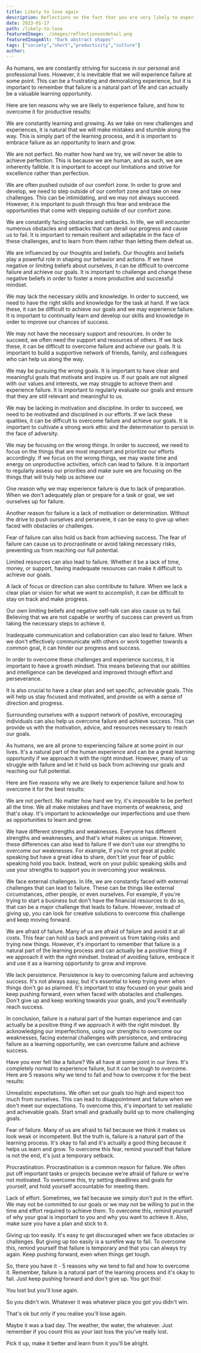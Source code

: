 ```yaml
---
title: Likely to lose again
description: Reflections on the fact that you are very likely to experience failure again.
date: 2023-01-17
path: /likely-to-lose
featuredImage: ./images/reflectionsondetail.png
featuredImageAlt: "Dark abstract shapes"
tags: ["society","short","productivity","culture"]
author:
---
```


As humans, we are constantly striving for success in our personal and professional lives. However, it is inevitable that we will experience failure at some point. This can be a frustrating and demoralizing experience, but it is important to remember that failure is a natural part of life and can actually be a valuable learning opportunity.

Here are ten reasons why we are likely to experience failure, and how to overcome it for productive results:

We are constantly learning and growing. As we take on new challenges and experiences, it is natural that we will make mistakes and stumble along the way. This is simply part of the learning process, and it is important to embrace failure as an opportunity to learn and grow.

We are not perfect. No matter how hard we try, we will never be able to achieve perfection. This is because we are human, and as such, we are inherently fallible. It is important to accept our limitations and strive for excellence rather than perfection.

We are often pushed outside of our comfort zone. In order to grow and develop, we need to step outside of our comfort zone and take on new challenges. This can be intimidating, and we may not always succeed. However, it is important to push through this fear and embrace the opportunities that come with stepping outside of our comfort zone.

We are constantly facing obstacles and setbacks. In life, we will encounter numerous obstacles and setbacks that can derail our progress and cause us to fail. It is important to remain resilient and adaptable in the face of these challenges, and to learn from them rather than letting them defeat us.

We are influenced by our thoughts and beliefs. Our thoughts and beliefs play a powerful role in shaping our behavior and actions. If we have negative or limiting beliefs about ourselves, it can be difficult to overcome failure and achieve our goals. It is important to challenge and change these negative beliefs in order to foster a more productive and successful mindset.

We may lack the necessary skills and knowledge. In order to succeed, we need to have the right skills and knowledge for the task at hand. If we lack these, it can be difficult to achieve our goals and we may experience failure. It is important to continually learn and develop our skills and knowledge in order to improve our chances of success.

We may not have the necessary support and resources. In order to succeed, we often need the support and resources of others. If we lack these, it can be difficult to overcome failure and achieve our goals. It is important to build a supportive network of friends, family, and colleagues who can help us along the way.

We may be pursuing the wrong goals. It is important to have clear and meaningful goals that motivate and inspire us. If our goals are not aligned with our values and interests, we may struggle to achieve them and experience failure. It is important to regularly evaluate our goals and ensure that they are still relevant and meaningful to us.

We may be lacking in motivation and discipline. In order to succeed, we need to be motivated and disciplined in our efforts. If we lack these qualities, it can be difficult to overcome failure and achieve our goals. It is important to cultivate a strong work ethic and the determination to persist in the face of adversity.

We may be focusing on the wrong things. In order to succeed, we need to focus on the things that are most important and prioritize our efforts accordingly. If we focus on the wrong things, we may waste time and energy on unproductive activities, which can lead to failure. It is important to regularly assess our priorities and make sure we are focusing on the things that will truly help us achieve our

One reason why we may experience failure is due to lack of preparation. When we don't adequately plan or prepare for a task or goal, we set ourselves up for failure.

Another reason for failure is a lack of motivation or determination. Without the drive to push ourselves and persevere, it can be easy to give up when faced with obstacles or challenges.

Fear of failure can also hold us back from achieving success. The fear of failure can cause us to procrastinate or avoid taking necessary risks, preventing us from reaching our full potential.

Limited resources can also lead to failure. Whether it be a lack of time, money, or support, having inadequate resources can make it difficult to achieve our goals.

A lack of focus or direction can also contribute to failure. When we lack a clear plan or vision for what we want to accomplish, it can be difficult to stay on track and make progress.

Our own limiting beliefs and negative self-talk can also cause us to fail. Believing that we are not capable or worthy of success can prevent us from taking the necessary steps to achieve it.

Inadequate communication and collaboration can also lead to failure. When we don't effectively communicate with others or work together towards a common goal, it can hinder our progress and success.

In order to overcome these challenges and experience success, it is important to have a growth mindset. This means believing that our abilities and intelligence can be developed and improved through effort and perseverance.

It is also crucial to have a clear plan and set specific, achievable goals. This will help us stay focused and motivated, and provide us with a sense of direction and progress.

Surrounding ourselves with a support network of positive, encouraging individuals can also help us overcome failure and achieve success. This can provide us with the motivation, advice, and resources necessary to reach our goals.

As humans, we are all prone to experiencing failure at some point in our lives. It's a natural part of the human experience and can be a great learning opportunity if we approach it with the right mindset. However, many of us struggle with failure and let it hold us back from achieving our goals and reaching our full potential.

Here are five reasons why we are likely to experience failure and how to overcome it for the best results:

We are not perfect. No matter how hard we try, it's impossible to be perfect all the time. We all make mistakes and have moments of weakness, and that's okay. It's important to acknowledge our imperfections and use them as opportunities to learn and grow.

We have different strengths and weaknesses. Everyone has different strengths and weaknesses, and that's what makes us unique. However, these differences can also lead to failure if we don't use our strengths to overcome our weaknesses. For example, if you're not great at public speaking but have a great idea to share, don't let your fear of public speaking hold you back. Instead, work on your public speaking skills and use your strengths to support you in overcoming your weakness.

We face external challenges. In life, we are constantly faced with external challenges that can lead to failure. These can be things like external circumstances, other people, or even ourselves. For example, if you're trying to start a business but don't have the financial resources to do so, that can be a major challenge that leads to failure. However, instead of giving up, you can look for creative solutions to overcome this challenge and keep moving forward.

We are afraid of failure. Many of us are afraid of failure and avoid it at all costs. This fear can hold us back and prevent us from taking risks and trying new things. However, it's important to remember that failure is a natural part of the learning process and can actually be a positive thing if we approach it with the right mindset. Instead of avoiding failure, embrace it and use it as a learning opportunity to grow and improve.

We lack persistence. Persistence is key to overcoming failure and achieving success. It's not always easy, but it's essential to keep trying even when things don't go as planned. It's important to stay focused on your goals and keep pushing forward, even when faced with obstacles and challenges. Don't give up and keep working towards your goals, and you'll eventually reach success.

In conclusion, failure is a natural part of the human experience and can actually be a positive thing if we approach it with the right mindset. By acknowledging our imperfections, using our strengths to overcome our weaknesses, facing external challenges with persistence, and embracing failure as a learning opportunity, we can overcome failure and achieve success.


Have you ever felt like a failure? We all have at some point in our lives. It's completely normal to experience failure, but it can be tough to overcome. Here are 5 reasons why we tend to fail and how to overcome it for the best results:

Unrealistic expectations. We often set our goals too high and expect too much from ourselves. This can lead to disappointment and failure when we don't meet our expectations. To overcome this, it's important to set realistic and achievable goals. Start small and gradually build up to more challenging goals.

Fear of failure. Many of us are afraid to fail because we think it makes us look weak or incompetent. But the truth is, failure is a natural part of the learning process. It's okay to fail and it's actually a good thing because it helps us learn and grow. To overcome this fear, remind yourself that failure is not the end, it's just a temporary setback.

Procrastination. Procrastination is a common reason for failure. We often put off important tasks or projects because we're afraid of failure or we're not motivated. To overcome this, try setting deadlines and goals for yourself, and hold yourself accountable for meeting them.

Lack of effort. Sometimes, we fail because we simply don't put in the effort. We may not be committed to our goals or we may not be willing to put in the time and effort required to achieve them. To overcome this, remind yourself of why your goal is important to you and why you want to achieve it. Also, make sure you have a plan and stick to it.

Giving up too easily. It's easy to get discouraged when we face obstacles or challenges. But giving up too easily is a surefire way to fail. To overcome this, remind yourself that failure is temporary and that you can always try again. Keep pushing forward, even when things get tough.

So, there you have it - 5 reasons why we tend to fail and how to overcome it. Remember, failure is a natural part of the learning process and it's okay to fail. Just keep pushing forward and don't give up. You got this!

You lost but you'll lose again. 

So you didn't win. Whatever it was whatever place you got you didn't win. 

That's ok but only if you realise you'll lose again. 

Maybe it was a bad day. The weather, the water, the whatever. Just remember if you count this as your last loss the you've really lost. 

Pick it up, make it better and learn from it you'll be alright. 

